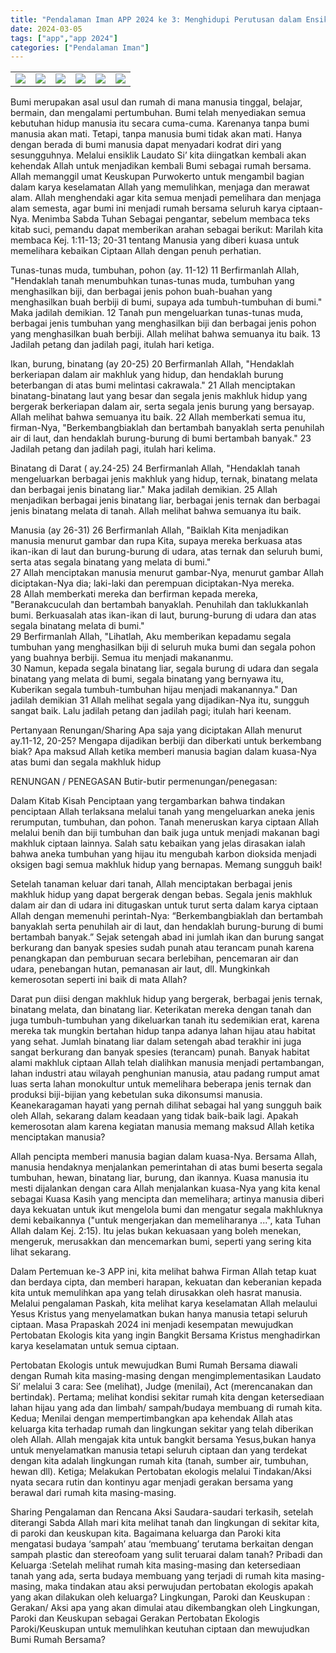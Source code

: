 ```yaml
---
title: "Pendalaman Iman APP 2024 ke 3: Menghidupi Perutusan dalam Ensiklik Laudato Si' Menjadikan Bumi Rumah Bersama"
date: 2024-03-05
tags: ["app","app 2024"]
categories: ["Pendalaman Iman"]
---
```

| | | | | | | 
|---|---|---|---|---|---|
| ![](/img/app5mar24.avif) | ![](/img/app5mar241.avif) | ![](/img/app5mar242.avif) | ![](/img/app5mar243.avif) | ![](/img/app5mar244.avif) | ![](/img/app5mar245.avif) | 

Bumi merupakan asal usul dan rumah di mana manusia tinggal, belajar, bermain, dan mengalami pertumbuhan. Bumi telah menyediakan semua kebutuhan hidup manusia itu secara cuma-cuma. Karenanya tanpa bumi manusia akan mati. Tetapi, tanpa manusia bumi tidak akan mati. Hanya dengan berada di bumi manusia dapat menyadari kodrat diri yang sesungguhnya. 
Melalui ensiklik Laudato Si’ kita diingatkan kembali akan kehendak Allah untuk menjadikan kembali Bumi sebagai rumah bersama. Allah memanggil umat Keuskupan Purwokerto untuk mengambil bagian dalam karya keselamatan Allah yang memulihkan, menjaga dan merawat alam. Allah menghendaki agar kita semua menjadi pemelihara dan menjaga alam semesta, agar bumi ini menjadi rumah bersama seluruh karya ciptaan-Nya. 
Menimba Sabda Tuhan 
Sebagai pengantar, sebelum membaca teks kitab suci, pemandu dapat memberikan arahan sebagai berikut:
Marilah kita membaca Kej. 1:11-13; 20-31 tentang Manusia yang diberi kuasa untuk memelihara kebaikan Ciptaan Allah dengan penuh perhatian.

Tunas-tunas muda, tumbuhan, pohon (ay. 11-12)
11 Berfirmanlah Allah, "Hendaklah tanah menumbuhkan tunas-tunas muda, tumbuhan yang menghasilkan biji, dan berbagai jenis pohon buah-buahan yang menghasilkan buah berbiji di bumi, supaya ada tumbuh-tumbuhan di bumi." Maka jadilah demikian. 
12 Tanah pun mengeluarkan tunas-tunas muda, berbagai jenis tumbuhan yang menghasilkan biji dan berbagai jenis pohon yang menghasilkan buah berbiji. Allah melihat bahwa semuanya itu baik. 
13 Jadilah petang dan jadilah pagi, itulah hari ketiga.

Ikan, burung, binatang (ay 20-25)
20 Berfirmanlah Allah, "Hendaklah berkeriapan dalam air makhluk yang hidup, dan hendaklah burung beterbangan di atas bumi melintasi cakrawala." 
21 Allah menciptakan binatang-binatang laut yang besar dan segala jenis makhluk hidup yang bergerak berkeriapan dalam air, serta segala jenis burung yang bersayap. Allah melihat bahwa semuanya itu baik. 
22 Allah memberkati semua itu, firman-Nya, "Berkembangbiaklah dan bertambah banyaklah serta penuhilah air di laut, dan hendaklah burung-burung di bumi bertambah banyak." 
23 Jadilah petang dan jadilah pagi, itulah hari kelima.

Binatang di Darat (  ay.24-25)
24 Berfirmanlah Allah, "Hendaklah tanah mengeluarkan berbagai jenis makhluk yang hidup, ternak, binatang melata dan berbagai jenis binatang liar." Maka jadilah demikian. 
25 Allah menjadikan berbagai jenis binatang liar, berbagai jenis ternak dan berbagai jenis binatang melata di tanah. Allah melihat bahwa semuanya itu baik.

Manusia (ay 26-31)
 26 Berfirmanlah Allah, "Baiklah Kita menjadikan manusia menurut gambar dan rupa Kita, supaya mereka berkuasa atas ikan-ikan di laut dan burung-burung di udara, atas ternak dan seluruh bumi, serta atas segala binatang yang melata di bumi."  
27 Allah menciptakan manusia menurut gambar-Nya, menurut gambar Allah diciptakan-Nya dia; laki-laki dan perempuan diciptakan-Nya mereka.  
28 Allah memberkati mereka dan berfirman kepada mereka, "Beranakcuculah dan bertambah banyaklah. Penuhilah dan taklukkanlah bumi. Berkuasalah atas ikan-ikan di laut, burung-burung di udara dan atas segala binatang melata di bumi."  
 29 Berfirmanlah Allah, "Lihatlah, Aku memberikan kepadamu segala tumbuhan yang menghasilkan biji di seluruh muka bumi dan segala pohon yang buahnya berbiji. Semua itu menjadi makananmu.  
30 Namun, kepada segala binatang liar, segala burung di udara dan segala binatang yang melata di bumi, segala binatang yang bernyawa itu, Kuberikan segala tumbuh-tumbuhan hijau menjadi makanannya." Dan jadilah demikian 
31 Allah melihat segala yang dijadikan-Nya itu, sungguh sangat baik. Lalu jadilah petang dan jadilah pagi; itulah hari keenam.  

Pertanyaan Renungan/Sharing
Apa saja yang diciptakan Allah menurut ay.11-12, 20-25? 
Mengapa dijadikan berbiji dan diberkati untuk berkembang biak?
Apa maksud Allah ketika memberi manusia bagian dalam kuasa-Nya atas bumi dan segala makhluk hidup

RENUNGAN / PENEGASAN
Butir-butir permenungan/penegasan:

Dalam Kitab Kisah Penciptaan yang tergambarkan bahwa tindakan penciptaan Allah terlaksana melalui tanah yang mengeluarkan aneka jenis rerumputan, tumbuhan, dan pohon. Tanah meneruskan karya ciptaan Allah melalui benih dan biji tumbuhan dan baik juga untuk menjadi makanan bagi makhluk ciptaan lainnya. Salah satu kebaikan yang jelas dirasakan ialah bahwa aneka tumbuhan yang hijau itu mengubah karbon dioksida menjadi oksigen bagi semua makhluk hidup yang bernapas. Memang sungguh baik!  

Setelah tanaman keluar dari tanah, Allah menciptakan berbagai jenis makhluk hidup yang dapat bergerak dengan bebas. Segala jenis makhluk dalam air dan di udara ini ditugaskan untuk turut serta dalam karya ciptaan Allah dengan memenuhi perintah-Nya: “Berkembangbiaklah dan bertambah banyaklah serta penuhilah air di laut, dan hendaklah burung-burung di bumi bertambah banyak.” Sejak setengah abad ini jumlah ikan dan burung sangat berkurang dan banyak spesies sudah punah atau terancam punah karena penangkapan dan pemburuan secara berlebihan, pencemaran air dan udara, penebangan hutan, pemanasan air laut, dll. Mungkinkah kemerosotan seperti ini baik di mata Allah?

Darat pun diisi dengan makhluk hidup yang bergerak, berbagai jenis ternak, binatang melata, dan binatang liar. Keterikatan mereka dengan tanah dan juga tumbuh-tumbuhan yang dikeluarkan tanah itu sedemikian erat, karena mereka tak mungkin bertahan hidup tanpa adanya lahan hijau atau habitat yang sehat. Jumlah binatang liar dalam setengah abad terakhir ini juga sangat berkurang dan banyak spesies (terancam) punah. Banyak habitat alami makhluk ciptaan Allah telah dialihkan manusia menjadi pertambangan, lahan industri atau wilayah penghunian manusia, atau padang rumput amat luas serta lahan monokultur untuk memelihara beberapa jenis ternak dan produksi biji-bijian yang kebetulan suka dikonsumsi manusia. Keanekaragaman hayati yang pernah dilihat sebagai hal yang sungguh baik oleh Allah, sekarang dalam keadaan yang tidak baik-baik lagi. Apakah kemerosotan alam karena kegiatan manusia memang maksud Allah ketika menciptakan manusia?

Allah pencipta memberi manusia bagian dalam kuasa-Nya. Bersama Allah, manusia hendaknya menjalankan pemerintahan di atas bumi beserta segala tumbuhan, hewan, binatang liar, burung, dan ikannya. Kuasa manusia itu mesti dijalankan dengan cara Allah menjalankan kuasa-Nya yang kita kenal sebagai Kuasa Kasih yang mencipta dan memelihara; artinya manusia diberi daya kekuatan untuk ikut mengelola bumi dan mengatur segala makhluknya demi kebaikannya ("untuk mengerjakan dan memeliharanya ...", kata Tuhan Allah dalam Kej. 2:15). Itu jelas bukan kekuasaan yang boleh menekan, mengeruk, merusakkan dan mencemarkan bumi, seperti yang sering kita lihat sekarang. 

Dalam Pertemuan ke-3 APP ini, kita melihat bahwa Firman Allah tetap kuat dan berdaya cipta, dan memberi harapan, kekuatan dan keberanian kepada kita untuk memulihkan apa yang telah dirusakkan oleh hasrat manusia. Melalui pengalaman Paskah, kita melihat karya keselamatan Allah melaului Yesus Kristus yang menyelamatkan bukan hanya manusia tetapi seluruh ciptaan. Masa Prapaskah 2024 ini menjadi kesempatan mewujudkan Pertobatan Ekologis kita yang ingin Bangkit Bersama Kristus menghadirkan karya keselamatan untuk semua ciptaan. 

Pertobatan Ekologis untuk mewujudkan Bumi Rumah Bersama diawali dengan Rumah kita masing-masing dengan mengimplementasikan Laudato Si’ melalui 3 cara: See (melihat), Judge (menilai), Act (merencanakan dan bertindak). Pertama; melihat kondisi sekitar rumah kita dengan ketersediaan lahan hijau yang ada dan limbah/ sampah/budaya membuang di rumah kita. Kedua; Menilai dengan mempertimbangkan apa kehendak Allah atas keluarga kita terhadap rumah dan lingkungan sekitar yang telah diberikan oleh Allah. Allah mengajak kita untuk bangkit bersama Yesus,bukan hanya untuk menyelamatkan manusia tetapi seluruh ciptaan dan yang terdekat dengan kita adalah lingkungan rumah kita (tanah, sumber air, tumbuhan, hewan dll). Ketiga; Melakukan Pertobatan ekologis melalui Tindakan/Aksi nyata secara rutin dan kontinyu agar menjadi gerakan bersama yang berawal dari rumah kita masing-masing. 


Sharing Pengalaman dan Rencana Aksi
Saudara-saudari terkasih, setelah diterangi Sabda Allah mari kita melihat tanah dan lingkungan di sekitar kita, di paroki dan keuskupan kita. 
Bagaimana keluarga dan Paroki kita mengatasi budaya ‘sampah’ atau ‘membuang’ terutama berkaitan dengan sampah plastic dan stereofoam yang sulit teruarai dalam tanah?
Pribadi dan Keluarga :Setelah melihat rumah kita masing-masing dan ketersediaan tanah yang ada, serta budaya membuang yang terjadi di rumah kita masing-masing, maka tindakan atau aksi perwujudan pertobatan ekologis apakah yang akan dilakukan oleh keluarga? 
Lingkungan, Paroki dan Keuskupan : Gerakan/ Aksi apa yang akan dimulai atau dikembangkan oleh Lingkungan, Paroki dan Keuskupan sebagai Gerakan Pertobatan Ekologis Paroki/Keuskupan untuk memulihkan keutuhan ciptaan dan mewujudkan Bumi Rumah Bersama? 


